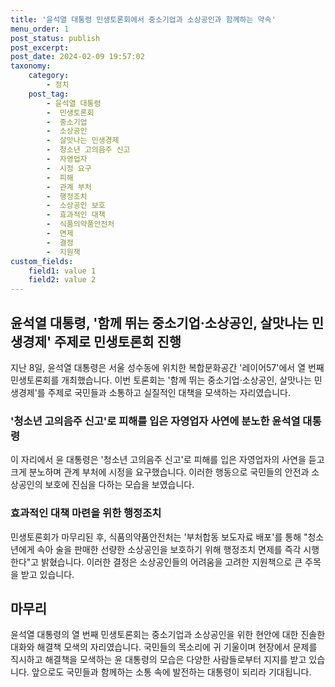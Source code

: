 ```yaml
---
title: '윤석열 대통령 민생토론회에서 중소기업과 소상공인과 함께하는 약속'
menu_order: 1
post_status: publish
post_excerpt: 
post_date: 2024-02-09 19:57:02
taxonomy:
    category:
        - 정치
    post_tag:
        - 윤석열 대통령
        -  민생토론회
        -  중소기업
        -  소상공인
        -  살맛나는 민생경제
        -  청소년 고의음주 신고
        -  자영업자
        -  시정 요구
        -  피해
        -  관계 부처
        -  행정조치
        -  소상공인 보호
        -  효과적인 대책
        -  식품의약품안전처
        -  면제
        -  결정
        -  지원책
custom_fields:
    field1: value 1
    field2: value 2
---
```


## 윤석열 대통령, '함께 뛰는 중소기업‧소상공인, 살맛나는 민생경제' 주제로 민생토론회 진행
지난 8일, 윤석열 대통령은 서울 성수동에 위치한 복합문화공간 '레이어57'에서 열 번째 민생토론회를 개최했습니다. 이번 토론회는 '함께 뛰는 중소기업‧소상공인, 살맛나는 민생경제'를 주제로 국민들과 소통하고 실질적인 대책을 모색하는 자리였습니다. 
### '청소년 고의음주 신고'로 피해를 입은 자영업자 사연에 분노한 윤석열 대통령
이 자리에서 윤 대통령은 '청소년 고의음주 신고'로 피해를 입은 자영업자의 사연을 듣고 크게 분노하며 관계 부처에 시정을 요구했습니다. 이러한 행동으로 국민들의 안전과 소상공인의 보호에 진심을 다하는 모습을 보였습니다.
### 효과적인 대책 마련을 위한 행정조치
민생토론회가 마무리된 후, 식품의약품안전처는 '부처합동 보도자료 배포'를 통해 "청소년에게 속아 술을 판매한 선량한 소상공인을 보호하기 위해 행정조치 면제를 즉각 시행한다"고 밝혔습니다. 이러한 결정은 소상공인들의 어려움을 고려한 지원책으로 큰 주목을 받고 있습니다.
## 마무리
윤석열 대통령의 열 번째 민생토론회는 중소기업과 소상공인을 위한 현안에 대한 진솔한 대화와 해결책 모색의 자리였습니다. 국민들의 목소리에 귀 기울이며 현장에서 문제를 직시하고 해결책을 모색하는 윤 대통령의 모습은 다양한 사람들로부터 지지를 받고 있습니다. 앞으로도 국민들과 함께하는 소통 속에 발전하는 대통령이 되리라 기대됩니다.

